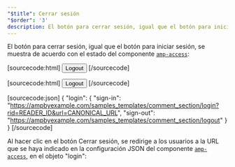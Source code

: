 ```yaml
---
"$title": Cerrar sesión
"$order": '3'
description: El botón para cerrar sesión, igual que el botón para iniciar sesión, se muestra de acuerdo con el estado del componente amp-access...
---
```


El botón para cerrar sesión, igual que el botón para iniciar sesión, se muestra de acuerdo con el estado del componente [`amp-access`](../../../../documentation/components/reference/amp-access.md):

[sourcecode:html]
<button amp-access="loggedIn" amp-access-hide tabindex="0" on="tap:amp-access.login-sign-out" class="button-primary comment-button">Logout</button>
[/sourcecode]

[sourcecode:html] <button amp-access="loggedIn" amp-access-hide="" tabindex="0" on="tap:amp-access.login-sign-out" class="button-primary comment-button">Logout</button> [/sourcecode]

[sourcecode:json]
{
"login": {
  "sign-in": "https://ampbyexample.com/samples_templates/comment_section/login?rid=READER_ID&url=CANONICAL_URL",
  "sign-out": "https://ampbyexample.com/samples_templates/comment_section/logout"
  }
}
[/sourcecode]

Al hacer clic en el botón Cerrar sesión, se redirige a los usuarios a la URL que se haya indicado en la configuración JSON del componente [`amp-access`](../../../../documentation/components/reference/amp-access.md), en el objeto "login":
